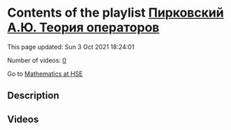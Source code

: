 # Contents of the playlist [Пирковский А.Ю. Теория операторов](https://www.youtube.com/playlist?list=PLq3E5oubNNoAsDWD7ZxG76Dc8O_7CZmgC)

This page updated: Sun 3 Oct 2021 18:24:01

Number of videos: [0](#videos)

Go to [Mathematics at HSE](../README.md)

## Description



## Videos

